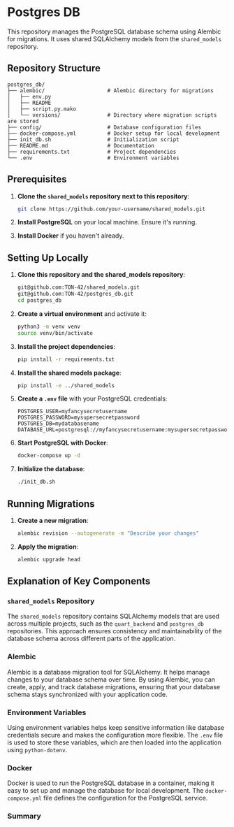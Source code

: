 # Postgres DB

This repository manages the PostgreSQL database schema using Alembic for migrations. It uses shared SQLAlchemy models from the `shared_models` repository.

## Repository Structure

```
postgres_db/
├── alembic/                    # Alembic directory for migrations
│   ├── env.py
│   ├── README
│   ├── script.py.mako
│   └── versions/               # Directory where migration scripts are stored
├── config/                     # Database configuration files
├── docker-compose.yml          # Docker setup for local development
├── init_db.sh                  # Initialization script
├── README.md                   # Documentation
├── requirements.txt            # Project dependencies
└── .env                        # Environment variables
```

## Prerequisites

1. **Clone the `shared_models` repository next to this repository**:

   ```sh
   git clone https://github.com/your-username/shared_models.git
   ```

2. **Install PostgreSQL** on your local machine. Ensure it's running.

3. **Install Docker** if you haven't already.

## Setting Up Locally

1. **Clone this repository and the shared_models repository**:

   ```sh
   git@github.com:TON-42/shared_models.git
   git@github.com:TON-42/postgres_db.git
   cd postgres_db
   ```

2. **Create a virtual environment** and activate it:

   ```sh
   python3 -m venv venv
   source venv/bin/activate
   ```

3. **Install the project dependencies**:

   ```sh
   pip install -r requirements.txt
   ```

4. **Install the shared models package**:

   ```sh
   pip install -e ../shared_models
   ```

5. **Create a `.env` file** with your PostgreSQL credentials:

   ```env
   POSTGRES_USER=myfancysecretusername
   POSTGRES_PASSWORD=mysupersecretpassword
   POSTGRES_DB=mydatabasename
   DATABASE_URL=postgresql://myfancysecretusername:mysupersecretpassword@localhost:5432/mydatabasename
   ```

6. **Start PostgreSQL with Docker**:

   ```sh
   docker-compose up -d
   ```

7. **Initialize the database**:

   ```sh
   ./init_db.sh
   ```

## Running Migrations

1. **Create a new migration**:

   ```sh
   alembic revision --autogenerate -m "Describe your changes"
   ```

2. **Apply the migration**:

   ```sh
   alembic upgrade head
   ```

## Explanation of Key Components

### `shared_models` Repository

The `shared_models` repository contains SQLAlchemy models that are used across multiple projects, such as the `quart_backend` and `postgres_db` repositories. This approach ensures consistency and maintainability of the database schema across different parts of the application.

### Alembic

Alembic is a database migration tool for SQLAlchemy. It helps manage changes to your database schema over time. By using Alembic, you can create, apply, and track database migrations, ensuring that your database schema stays synchronized with your application code.

### Environment Variables

Using environment variables helps keep sensitive information like database credentials secure and makes the configuration more flexible. The `.env` file is used to store these variables, which are then loaded into the application using `python-dotenv`.

### Docker

Docker is used to run the PostgreSQL database in a container, making it easy to set up and manage the database for local development. The `docker-compose.yml` file defines the configuration for the PostgreSQL service.

### Summary
